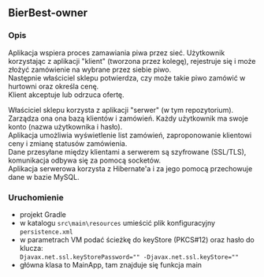## BierBest-owner

### Opis
Aplikacja wspiera proces zamawiania piwa przez sieć.
 Użytkownik korzystając z aplikacji "klient" (tworzona przez kolegę),
 rejestruje się i może złożyć zamówienie na wybrane przez siebie piwo.  
 Następnie właściciel sklepu potwierdza, czy może takie piwo zamówić w hurtowni oraz określa cenę.  
 Klient akceptuje lub odrzuca ofertę.
    
 
 Właściciel sklepu korzysta z aplikacji "serwer" (w tym repozytorium). Zarządza ona ona bazą klientów i zamówień. Każdy użytkownik ma swoje konto (nazwa użytkownika i hasło).  
 Aplikacja umożliwia wyświetlenie list zamówień, zaproponowanie klientowi ceny i zmianę statusów zamówienia.  
 Dane przesyłane między klientami a serwerem są szyfrowane (SSL/TLS), komunikacja odbywa się za pomocą socketów.  
 Aplikacja serwerowa korzysta z Hibernate'a i za jego pomocą przechowuje dane w bazie MySQL.

### Uruchomienie
 - projekt Gradle
 - w katalogu `src\main\resources` umieścić plik konfiguracyjny `persistence.xml`
 - w parametrach VM podać ścieżkę do keyStore (PKCS#12) oraz hasło do klucza:  
        `Djavax.net.ssl.keyStorePassword="" -Djavax.net.ssl.keyStore=""`
 - główna klasa to MainApp, tam znajduje się funkcja main
      
 
 

